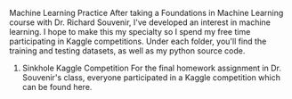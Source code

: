 Machine Learning Practice
After taking a Foundations in Machine Learning course with Dr. Richard Souvenir, I've developed an interest in machine learning. I hope to make this my specialty so I spend my free time participating in Kaggle competitions. Under each folder, you'll find the training and testing datasets, as well as my python source code.

1. Sinkhole Kaggle Competition 
For the final homework assignment in Dr. Souvenir's class, everyone participated in a Kaggle competition which can be found here.
